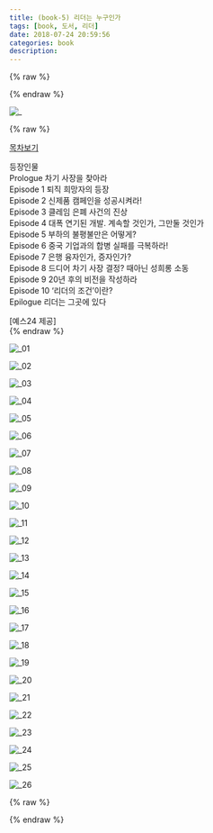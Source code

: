 ```yaml
---
title: (book-5) 리더는 누구인가
tags: [book, 도서, 리더]
date: 2018-07-24 20:59:56
categories: book
description:
---
```

{% raw %}

<div class="book_cnt">
{% endraw %}

![_](https://user-images.githubusercontent.com/34805973/43136668-6da9133c-8f84-11e8-8dd8-2b3cc43654c1.jpg)

{% raw %}	
	<div class="accordion">
		<div class="accordion-item">
			<a href="#" class="heading">
				<div class="icon"></div>
				<div class="title">목차보기</div>
			</a>
			<div class="content">
<div id="tableOfContentsContent"><p>등장인물
<br>Prologue 차기 사장을 찾아라
<br>Episode 1 퇴직 희망자의 등장
<br>Episode 2 신제품 캠페인을 성공시켜라!
<br>Episode 3 클레임 은폐 사건의 진상
<br>Episode 4 대폭 연기된 개발. 계속할 것인가, 그만둘 것인가
<br>Episode 5 부하의 불평불만은 어떻게?
<br>Episode 6 중국 기업과의 합병 실패를 극복하라!
<br>Episode 7 은행 융자인가, 증자인가?
<br>Episode 8 드디어 차기 사장 결정? 때아닌 성희롱 소동
<br>Episode 9 20년 후의 비전을 작성하라
<br>Episode 10 ‘리더의 조건’이란?
<br>Epilogue 리더는 그곳에 있다</p>
<span class="info_add">[예스24 제공]</span>
</div>
		</div>
	</div>
</div>

<div class="book-img">
{% endraw %}

![_01](https://user-images.githubusercontent.com/34805973/43136706-770ea356-8f84-11e8-92a8-b27860abef95.png)

![_02](https://user-images.githubusercontent.com/34805973/43136673-71e24338-8f84-11e8-9bc4-4d56a378c350.png)

![_03](https://user-images.githubusercontent.com/34805973/43136674-72143be0-8f84-11e8-9748-aa55ad71e184.png)

![_04](https://user-images.githubusercontent.com/34805973/43136675-72481b7c-8f84-11e8-8848-5e401748605f.png)

![_05](https://user-images.githubusercontent.com/34805973/43136676-727b097e-8f84-11e8-88f9-9df5d8de1c24.png)

![_06](https://user-images.githubusercontent.com/34805973/43136677-72ea568a-8f84-11e8-991d-18fb1eae81c5.png)

![_07](https://user-images.githubusercontent.com/34805973/43136678-731662b6-8f84-11e8-95d8-c2c55d63466f.png)

![_08](https://user-images.githubusercontent.com/34805973/43136679-735d86f0-8f84-11e8-9955-5908bac60303.png)

![_09](https://user-images.githubusercontent.com/34805973/43136680-738b7100-8f84-11e8-97a9-b0e1c7133878.png)

![_10](https://user-images.githubusercontent.com/34805973/43136681-73ba3652-8f84-11e8-9eb9-872c8cc9b429.png)

![_11](https://user-images.githubusercontent.com/34805973/43136682-73e761cc-8f84-11e8-8078-4992184c5ab2.png)

![_12](https://user-images.githubusercontent.com/34805973/43136686-7412b1c4-8f84-11e8-85c7-f23016b54802.png)

![_13](https://user-images.githubusercontent.com/34805973/43136687-743fe540-8f84-11e8-957e-fa5042da4d2b.png)

![_14](https://user-images.githubusercontent.com/34805973/43136688-746b6db4-8f84-11e8-9b59-0178fa1b2c08.png)

![_15](https://user-images.githubusercontent.com/34805973/43136689-7498ced0-8f84-11e8-9a40-d9a2bdaae386.png)

![_16](https://user-images.githubusercontent.com/34805973/43136691-7508d676-8f84-11e8-9ce6-b671a163a7d7.png)

![_17](https://user-images.githubusercontent.com/34805973/43136692-7535f25a-8f84-11e8-9296-38a0dd112d3e.png)

![_18](https://user-images.githubusercontent.com/34805973/43136693-75675f7a-8f84-11e8-9346-14747979523f.png)

![_19](https://user-images.githubusercontent.com/34805973/43136694-75952e8c-8f84-11e8-97f2-16183e09c907.png)

![_20](https://user-images.githubusercontent.com/34805973/43136696-75bf6bfc-8f84-11e8-8ccd-809fb72b8279.png)

![_21](https://user-images.githubusercontent.com/34805973/43136698-75eca2b6-8f84-11e8-92bd-6e774de5d258.png)

![_22](https://user-images.githubusercontent.com/34805973/43136699-761b23d4-8f84-11e8-9eec-839c87e3b22f.png)

![_23](https://user-images.githubusercontent.com/34805973/43136700-76476ade-8f84-11e8-90db-b3426998e4f7.png)

![_24](https://user-images.githubusercontent.com/34805973/43136702-76730446-8f84-11e8-8b15-6781c6dd97d9.png)

![_25](https://user-images.githubusercontent.com/34805973/43136703-76a60d0a-8f84-11e8-869d-7700722927d3.png)

![_26](https://user-images.githubusercontent.com/34805973/43136705-76d3711e-8f84-11e8-9d99-2c37f789d8a9.png)

{% raw %}
</div>
</div>
{% endraw %}